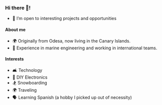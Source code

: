 ### Hi there 👋!
- :telescope: I’m open to interesting projects and opportunities

#### About me

- 🌍 Originally from Odesa, now living in the Canary Islands.
- :ship: Experience in marine engineering and working in international teams.
  
#### Interests

- :couch_and_lamp: Technology
- :electric_plug: DIY Electronics
- :snowboarder: Snowboarding
- :earth_africa: Traveling
- :speaking_head: Learning Spanish (a hobby I picked up out of necessity)
